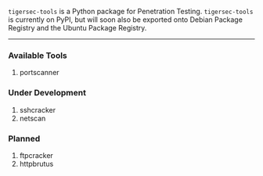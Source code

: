 `tigersec-tools` is a Python package for Penetration Testing. `tigersec-tools` is currently on PyPI, but will soon also be exported onto Debian Package Registry and the Ubuntu Package Registry.

______
### Available Tools
1. portscanner

### Under Development
1. sshcracker
2. netscan

### Planned
1. ftpcracker
2. httpbrutus
